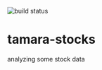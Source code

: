 ![build status](https://travis-ci.org/kurtgn/tamara-stocks.svg?branch=master)
# tamara-stocks
analyzing some stock data
